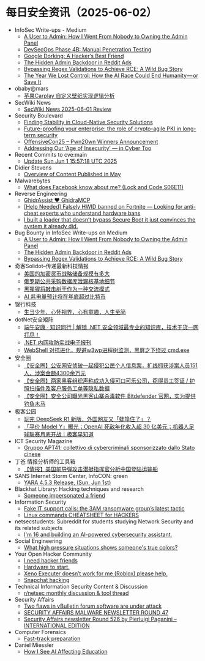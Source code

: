 # 每日安全资讯（2025-06-02）

- InfoSec Write-ups - Medium
  - [A User to Admin: How I Went From Nobody to Owning the Admin Panel](https://infosecwriteups.com/a-user-to-admin-how-i-went-from-nobody-to-owning-the-admin-panel-7dcc22344720?source=rss----7b722bfd1b8d---4)
  - [DevSecOps Phase 4B: Manual Penetration Testing](https://infosecwriteups.com/devsecops-phase-4b-manual-penetration-testing-9c9e0493531d?source=rss----7b722bfd1b8d---4)
  - [Google Dorking: A Hacker’s Best Friend](https://infosecwriteups.com/google-dorking-a-hackers-best-friend-716dfb3e9739?source=rss----7b722bfd1b8d---4)
  - [The Hidden Admin Backdoor in Reddit Ads](https://infosecwriteups.com/the-hidden-admin-backdoor-in-reddit-ads-32eeb8e1e216?source=rss----7b722bfd1b8d---4)
  - [Bypassing Regex Validations to Achieve RCE: A Wild Bug Story](https://infosecwriteups.com/bypassing-regex-validations-to-achieve-rce-a-wild-bug-story-6476faccbc23?source=rss----7b722bfd1b8d---4)
  - [The Year We Lost Control: How the AI Race Could End Humanity — or Save It](https://infosecwriteups.com/the-year-we-lost-control-how-the-ai-race-could-end-humanity-or-save-it-3e00544e663c?source=rss----7b722bfd1b8d---4)
- obaby@mars
  - [苹果Carplay 自定义壁纸实现逻辑分析](https://h4ck.org.cn/2025/06/20875)
- SecWiki News
  - [SecWiki News 2025-06-01 Review](http://www.sec-wiki.com/?2025-06-01)
- Security Boulevard
  - [Finding Stability in Cloud-Native Security Solutions](https://securityboulevard.com/2025/06/finding-stability-in-cloud-native-security-solutions/?utm_source=rss&utm_medium=rss&utm_campaign=finding-stability-in-cloud-native-security-solutions)
  - [Future-proofing your enterprise: the role of crypto-agile PKI in long-term security](https://securityboulevard.com/2025/06/future-proofing-your-enterprise-the-role-of-crypto-agile-pki-in-long-term-security/?utm_source=rss&utm_medium=rss&utm_campaign=future-proofing-your-enterprise-the-role-of-crypto-agile-pki-in-long-term-security)
  - [OffensiveCon25 – Pwn20wn Winners Announcement](https://securityboulevard.com/2025/06/offensivecon25-pwn20wn-winners-announcement-2/?utm_source=rss&utm_medium=rss&utm_campaign=offensivecon25-pwn20wn-winners-announcement-2)
  - [Addressing Our ‘Age of Insecurity’ — in Cyber Too](https://securityboulevard.com/2025/06/addressing-our-age-of-insecurity-in-cyber-too/?utm_source=rss&utm_medium=rss&utm_campaign=addressing-our-age-of-insecurity-in-cyber-too)
- Recent Commits to cve:main
  - [Update Sun Jun  1 15:57:18 UTC 2025](https://github.com/trickest/cve/commit/5684468e53670eaa7910d1c147715f16a04abc0a)
- Didier Stevens
  - [Overview of Content Published in May](https://blog.didierstevens.com/2025/06/01/overview-of-content-published-in-may-10/)
- Malwarebytes
  - [What does Facebook know about me? (Lock and Code S06E11)](https://www.malwarebytes.com/blog/podcast/2025/06/what-does-facebook-know-about-me-lock-and-code-s06e11)
- Reverse Engineering
  - [GhidrAssist ❤️ GhidraMCP](https://www.reddit.com/r/ReverseEngineering/comments/1l0zqk7/ghidrassist_ghidramcp/)
  - [[Help Needed] Falsely HWID banned on Fortnite — Looking for anti-cheat experts who understand hardware bans](https://www.reddit.com/r/ReverseEngineering/comments/1l10j8f/help_needed_falsely_hwid_banned_on_fortnite/)
  - [I built a loader that doesn’t bypass Secure Boot it just convinces the system it already did.](https://www.reddit.com/r/ReverseEngineering/comments/1l0dnud/i_built_a_loader_that_doesnt_bypass_secure_boot/)
- Bug Bounty in InfoSec Write-ups on Medium
  - [A User to Admin: How I Went From Nobody to Owning the Admin Panel](https://infosecwriteups.com/a-user-to-admin-how-i-went-from-nobody-to-owning-the-admin-panel-7dcc22344720?source=rss----7b722bfd1b8d--bug_bounty)
  - [The Hidden Admin Backdoor in Reddit Ads](https://infosecwriteups.com/the-hidden-admin-backdoor-in-reddit-ads-32eeb8e1e216?source=rss----7b722bfd1b8d--bug_bounty)
  - [Bypassing Regex Validations to Achieve RCE: A Wild Bug Story](https://infosecwriteups.com/bypassing-regex-validations-to-achieve-rce-a-wild-bug-story-6476faccbc23?source=rss----7b722bfd1b8d--bug_bounty)
- 奇客Solidot–传递最新科技情报
  - [美国的加密货币战略储备规模有多大](https://www.solidot.org/story?sid=81446)
  - [俄罗斯公共采购数据库泄漏核基地细节](https://www.solidot.org/story?sid=81445)
  - [黑猩猩将敲击树干作为一种交流模式](https://www.solidot.org/story?sid=81444)
  - [AI 耗电量预计将在年底超过比特币](https://www.solidot.org/story?sid=81442)
- 锦行科技
  - [生当少年，心怀视界，心有童趣，人生至简](https://mp.weixin.qq.com/s?__biz=MzIxNTQxMjQyNg==&mid=2247494121&idx=1&sn=438a50d0b36f17354bd2cd79316d88b0)
- dotNet安全矩阵
  - [端午安康 · 知识同行 | 解锁 .NET 安全领域最专业的知识库，技术干货一网打尽！](https://mp.weixin.qq.com/s?__biz=MzUyOTc3NTQ5MA==&mid=2247499779&idx=1&sn=888a85dc5092058bea474c25e0d3d7a6)
  - [.NET 内网攻防实战电子报刊](https://mp.weixin.qq.com/s?__biz=MzUyOTc3NTQ5MA==&mid=2247499779&idx=2&sn=5aea3f2ee793dfffe5283849eb3238e1)
  - [WebShell 对抗进化，规避w3wp进程树监测，黑屏之下绕过 cmd.exe](https://mp.weixin.qq.com/s?__biz=MzUyOTc3NTQ5MA==&mid=2247499779&idx=3&sn=a5a379f064935bcba63f92e1b1872b33)
- 安全圈
  - [【安全圈】公安网安侦破一起侵犯公民个人信息案，扩线抓获涉案人员151人，涉案金额4300余万元](https://mp.weixin.qq.com/s?__biz=MzIzMzE4NDU1OQ==&mid=2652069954&idx=1&sn=2481e1397c8a8ef5039d17a325ed5228)
  - [【安全圈】两家黑客组织声称成功入侵可口可乐公司，窃得员工签证 / 护照扫描件及客户服务工单等隐私数据](https://mp.weixin.qq.com/s?__biz=MzIzMzE4NDU1OQ==&mid=2652069954&idx=2&sn=ff395d0b222a78a09229427925eb191e)
  - [【安全圈】安全公司曝光黑客山寨杀毒软件 Bitdefender 官网，实为提供钓鱼木马](https://mp.weixin.qq.com/s?__biz=MzIzMzE4NDU1OQ==&mid=2652069954&idx=3&sn=2fff6fa4cbbd5ae860914eae8c0ded1f)
- 极客公园
  - [玩完 DeepSeek R1 新版，外国网友又「蚌埠住了」？](https://mp.weixin.qq.com/s?__biz=MTMwNDMwODQ0MQ==&mid=2653080538&idx=1&sn=a4a616403b2f95ca3d454da38e476f23)
  - [「平价 Model Y」曝光；OpenAI 死敌年化收入超 30 亿美元；机器人足球联赛月底开战｜极客早知道](https://mp.weixin.qq.com/s?__biz=MTMwNDMwODQ0MQ==&mid=2653080496&idx=1&sn=c9445b95e83d0ce8360821d324caa49a)
- ICT Security Magazine
  - [Gruppo APT41: collettivo di cybercriminali sponsorizzato dallo Stato cinese](https://www.ictsecuritymagazine.com/articoli/gruppo-apt41-hacking/)
- 丁爸 情报分析师的工具箱
  - [【情报】美国前导弹攻击潜艇指挥官分析中国登陆运输船](https://mp.weixin.qq.com/s?__biz=MzI2MTE0NTE3Mw==&mid=2651150182&idx=1&sn=20d9cf3063800256a431470ef82e4893)
- SANS Internet Storm Center, InfoCON: green
  - [YARA 4.5.3 Release, (Sun, Jun 1st)](https://isc.sans.edu/diary/rss/31976)
- Blackhat Library: Hacking techniques and research
  - [Someone impersonated a friend](https://www.reddit.com/r/blackhat/comments/1l0u100/someone_impersonated_a_friend/)
- Information Security
  - [Fake IT support calls: the 3AM ransomware group’s latest tactic](https://www.reddit.com/r/Information_Security/comments/1l0zuuk/fake_it_support_calls_the_3am_ransomware_groups/)
  - [Linux commands CHEATSHEET for HACKERS](https://www.reddit.com/r/Information_Security/comments/1l0xln0/linux_commands_cheatsheet_for_hackers/)
- netsecstudents: Subreddit for students studying Network Security and its related subjects
  - [I'm 16 and building an AI-powered cybersecurity assistant.](https://www.reddit.com/r/netsecstudents/comments/1l0pcga/im_16_and_building_an_aipowered_cybersecurity/)
- Social Engineering
  - [What high pressure situations shows someone's true colors?](https://www.reddit.com/r/SocialEngineering/comments/1l0vlgf/what_high_pressure_situations_shows_someones_true/)
- Your Open Hacker Community
  - [I need hacker friends](https://www.reddit.com/r/HowToHack/comments/1l10wst/i_need_hacker_friends/)
  - [Hardware to start.](https://www.reddit.com/r/HowToHack/comments/1l0v3ym/hardware_to_start/)
  - [Xeno Executer doesn’t work for me (Roblox) please help.](https://www.reddit.com/r/HowToHack/comments/1l0y66v/xeno_executer_doesnt_work_for_me_roblox_please/)
  - [Snapchat hacking](https://www.reddit.com/r/HowToHack/comments/1l0z2ee/snapchat_hacking/)
- Technical Information Security Content & Discussion
  - [r/netsec monthly discussion & tool thread](https://www.reddit.com/r/netsec/comments/1l0ozt4/rnetsec_monthly_discussion_tool_thread/)
- Security Affairs
  - [Two flaws in vBulletin forum software are under attack](https://securityaffairs.com/178481/security/two-flaws-in-vbulletin-forum-software-are-under-attack.html)
  - [SECURITY AFFAIRS MALWARE NEWSLETTER ROUND 47](https://securityaffairs.com/178474/malware/security-affairs-malware-newsletter-round-47.html)
  - [Security Affairs newsletter Round 526 by Pierluigi Paganini – INTERNATIONAL EDITION](https://securityaffairs.com/178468/breaking-news/security-affairs-newsletter-round-526-by-pierluigi-paganini-international-edition.html)
- Computer Forensics
  - [Fast-track preparation](https://www.reddit.com/r/computerforensics/comments/1l0pqrg/fasttrack_preparation/)
- Daniel Miessler
  - [How I See AI Affecting Education](https://danielmiessler.com/blog/ai-effect-education)
